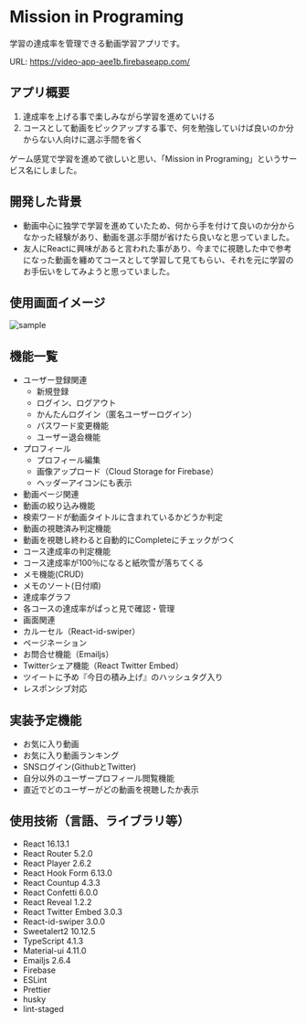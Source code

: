 # Mission in Programing
学習の達成率を管理できる動画学習アプリです。

URL: https://video-app-aee1b.firebaseapp.com/

## アプリ概要
1. 達成率を上げる事で楽しみながら学習を進めていける
1. コースとして動画をピックアップする事で、何を勉強していけば良いのか分からない人向けに選ぶ手間を省く

ゲーム感覚で学習を進めて欲しいと思い、「Mission in Programing」というサービス名にしました。

## 開発した背景
- 動画中心に独学で学習を進めていたため、何から手を付けて良いのか分からなかった経験があり、動画を選ぶ手間が省けたら良いなと思っていました。
- 友人にReactに興味があると言われた事があり、今までに視聴した中で参考になった動画を纏めてコースとして学習して見てもらい、それを元に学習のお手伝いをしてみようと思っていました。

## 使用画面イメージ
![sample](https://user-images.githubusercontent.com/61864641/102328402-5fe94980-3fca-11eb-8d64-86e2c3de3eab.gif)

## 機能一覧
- ユーザー登録関連
  - 新規登録
  - ログイン、ログアウト
  - かんたんログイン（匿名ユーザーログイン）
  - パスワード変更機能
  - ユーザー退会機能
- プロフィール
  - プロフィール編集
  - 画像アップロード（Cloud Storage for Firebase）
   - ヘッダーアイコンにも表示
- 動画ページ関連
 - 動画の絞り込み機能
  - 検索ワードが動画タイトルに含まれているかどうか判定
 - 動画の視聴済み判定機能
  - 動画を視聴し終わると自動的にCompleteにチェックがつく
 - コース達成率の判定機能
  - コース達成率が100％になると紙吹雪が落ちてくる
- メモ機能(CRUD)
 - メモのソート(日付順)
- 達成率グラフ
 - 各コースの達成率がぱっと見で確認・管理
- 画面関連
 - カルーセル（React-id-swiper）
 - ページネーション
- お問合せ機能（Emailjs）
- Twitterシェア機能（React Twitter Embed）
 - ツイートに予め『今日の積み上げ』のハッシュタグ入り
- レスポンシブ対応

## 実装予定機能
- お気に入り動画
- お気に入り動画ランキング
- SNSログイン(GithubとTwitter)
- 自分以外のユーザープロフィール閲覧機能
- 直近でどのユーザーがどの動画を視聴したか表示

## 使用技術（言語、ライブラリ等）
* React 16.13.1
* React Router 5.2.0
* React Player 2.6.2
* React Hook Form 6.13.0
* React Countup 4.3.3
* React Confetti 6.0.0
* React Reveal 1.2.2
* React Twitter Embed 3.0.3
* React-id-swiper 3.0.0
* Sweetalert2 10.12.5
* TypeScript 4.1.3
* Material-ui 4.11.0
* Emailjs 2.6.4
* Firebase
* ESLint
* Prettier
* husky
* lint-staged
